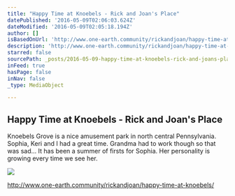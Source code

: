 ```yaml
---
title: "Happy Time at Knoebels - Rick and Joan's Place"
datePublished: '2016-05-09T02:06:03.624Z'
dateModified: '2016-05-09T02:05:18.194Z'
author: []
isBasedOnUrl: 'http://www.one-earth.community/rickandjoan/happy-time-at-knoebels/'
description: 'http://www.one-earth.community/rickandjoan/happy-time-at-knoebels/'
starred: false
sourcePath: _posts/2016-05-09-happy-time-at-knoebels-rick-and-joans-place.md
inFeed: true
hasPage: false
inNav: false
_type: MediaObject

---
```

<article style=""><h1>Happy Time at Knoebels - Rick and Joan's Place</h1><p>Knoebels Grove is a nice amusement park in north central Pennsylvania. Sophia, Keri and I had a great time. Grandma had to work though so that was sad... It has been a summer of firsts for Sophia. Her personality is growing every time we see her.</p><img src="http://www.one-earth.community/rickandjoan/wp-content/uploads/sites/11/2015/08/image3.jpg" /></article>

http://www.one-earth.community/rickandjoan/happy-time-at-knoebels/